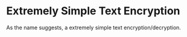# Extremely Simple Text Encryption
 As the name suggests, a extremely simple text encryption/decryption.
